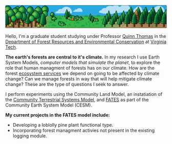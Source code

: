 <!-- -----------------------------------------------------------------------------------------------
https://github.com/JoshuaRady/JoshuaRady    README.md
JMR
Started: 9/7/2020

This special repository ReadMe renders at the top of the account profile page.

Copyright (C) 2020 Joshua M. Rady, All Rights Reserved
------------------------------------------------------------------------------------------------ -->

<!-- The ReadMe section of the profile is about 904 px wide. -->
<img src="https://github.com/JoshuaRady/JoshuaRady/blob/master/images/ProfileHeader.png">

Hello, I'm a graduate student studying under Professor [Quinn Thomas](https://www.epics.frec.vt.edu/?page_id=67) in the [Department of Forest Resources and Environmental Conservation](http://frec.vt.edu) at [Virginia Tech](https://vt.edu).

**The earth's forests are central to it's climate.** In my research I use Earth System Models, _computer models that simulate the planet_, to explore the role that human managment of forests has on our climate.  How are the forest [ecosystem services](https://en.wikipedia.org/wiki/Ecosystem_service) we depend on going to be affected by climate change? Can we manage forests in way that will help mitigate climate change? These are the type of questions I seek to answer.

I perform experiments using the Community Land Model, an instatiation of the [Community Terrestrial Systems Model](http://github.com/ESCOMP/CTSM), and [FATES](http://github.com/NGEET/fates) as part of the Community Earth System Model (CESM).

**My current projects in the FATES model include:**
* Developing a loblolly pine plant functional type.
* Incorporating forest managment activies not present in the existing logging module.
